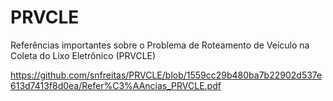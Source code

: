 # PRVCLE
Referências importantes sobre o Problema de Roteamento de Veículo na Coleta do Lixo Eletrônico (PRVCLE)

https://github.com/snfreitas/PRVCLE/blob/1559cc29b480ba7b22902d537e613d7413f8d0ea/Refer%C3%AAncias_PRVCLE.pdf
